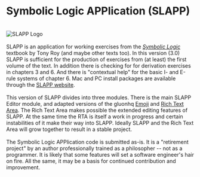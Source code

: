 # Symbolic Logic APPlication (SLAPP)
\
![SLAPP Logo](https://tonyroyphilosophy.net/wp-content/uploads/2024/11/icon128x128-2.png)\
\
SLAPP is an application for working exercises from the [*Symbolic Logic*](https://tonyroyphilosophy.net/symbolic-logic/) textbook by Tony Roy (and maybe other texts too). In this version (3.0) SLAPP is sufficient for the production of exercises from (at least) the first volume of the text.
In addition there is checking for for derivation exercises in chapters 3 and 6.  And there is "contextual help" for the basic I- and E-rule systems of chapter 6.  Mac and PC install packages are available through the [SLAPP website](https://tonyroyphilosophy.net/slapp/).\
\
This version of SLAPP divides into three modules.  There is the main SLAPP Editor module, and adapted versions of the gluonhq [Emoji](https://github.com/gluonhq/emoji) and [Rich Text Area](https://github.com/gluonhq/rich-text-area).
The Rich Text Area makes possible the extended editing features of SLAPP.  At the same time the RTA is itself a work in progress and certain instabilities of it make their way into SLAPP.  Ideally SLAPP and the Rich Text Area will grow together to result in a stable project.\
\
The Symbolic Logic APPlication code is submitted as-is. It is a "retirement project" by an author professionally trained as a philosopher -- not as a programmer. It is likely that some features will set a software engineer's hair on fire. All the same, it may be a basis for continued contribution and improvement.
